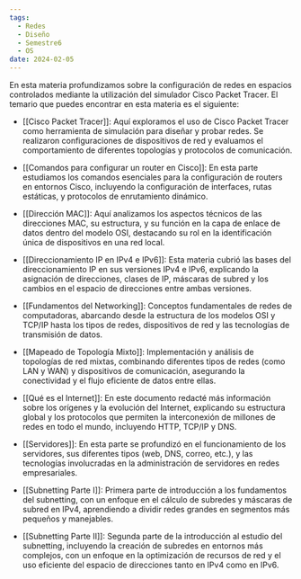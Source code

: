 ```yaml
---
tags:
  - Redes
  - Diseño
  - Semestre6
  - OS
date: 2024-02-05
---
```

En esta materia profundizamos sobre la configuración de redes en espacios controlados mediante la utilización del simulador Cisco Packet Tracer. El temario que puedes encontrar en esta materia es el siguiente:

- [[Cisco Packet Tracer]]: Aquí exploramos el uso de Cisco Packet Tracer como herramienta de simulación para diseñar y probar redes. Se realizaron configuraciones de dispositivos de red y evaluamos el comportamiento de diferentes topologías y protocolos de comunicación.
    
- [[Comandos para configurar un router en Cisco]]: En esta parte estudiamos los comandos esenciales para la configuración de routers en entornos Cisco, incluyendo la configuración de interfaces, rutas estáticas, y protocolos de enrutamiento dinámico.
    
- [[Dirección MAC]]: Aquí analizamos los aspectos técnicos de las direcciones MAC, su estructura, y su función en la capa de enlace de datos dentro del modelo OSI, destacando su rol en la identificación única de dispositivos en una red local.
    
- [[Direccionamiento IP en IPv4 e IPv6]]: Esta materia cubrió las bases del direccionamiento IP en sus versiones IPv4 e IPv6, explicando la asignación de direcciones, clases de IP, máscaras de subred y los cambios en el espacio de direcciones entre ambas versiones.
    
- [[Fundamentos del Networking]]: Conceptos fundamentales de redes de computadoras, abarcando desde la estructura de los modelos OSI y TCP/IP hasta los tipos de redes, dispositivos de red y las tecnologías de transmisión de datos.
    
- [[Mapeado de Topología Mixto]]: Implementación y análisis de topologías de red mixtas, combinando diferentes tipos de redes (como LAN y WAN) y dispositivos de comunicación, asegurando la conectividad y el flujo eficiente de datos entre ellas.
    
- [[Qué es el Internet]]: En este documento redacté más información sobre los orígenes y la evolución del Internet, explicando su estructura global y los protocolos que permiten la interconexión de millones de redes en todo el mundo, incluyendo HTTP, TCP/IP y DNS.
    
- [[Servidores]]: En esta parte se profundizó en el funcionamiento de los servidores, sus diferentes tipos (web, DNS, correo, etc.), y las tecnologías involucradas en la administración de servidores en redes empresariales.
    
- [[Subnetting Parte I]]: Primera parte de introducción a los fundamentos del subnetting, con un enfoque en el cálculo de subredes y máscaras de subred en IPv4, aprendiendo a dividir redes grandes en segmentos más pequeños y manejables.
    
- [[Subnetting Parte II]]: Segunda parte de la introducción al estudio del subnetting, incluyendo la creación de subredes en entornos más complejos, con un enfoque en la optimización de recursos de red y el uso eficiente del espacio de direcciones tanto en IPv4 como en IPv6.
